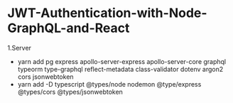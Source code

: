 # JWT-Authentication-with-Node-GraphQL-and-React
1.Server
- yarn add pg express apollo-server-express apollo-server-core graphql typeorm type-graphql reflect-metadata class-validator dotenv argon2 cors jsonwebtoken
- yarn add -D typescript @types/node nodemon @type/express @types/cors @types/jsonwebtoken
